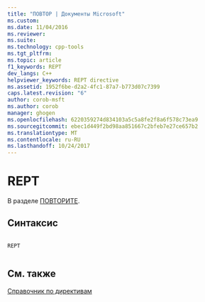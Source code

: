 ```yaml
---
title: "ПОВТОР | Документы Microsoft"
ms.custom: 
ms.date: 11/04/2016
ms.reviewer: 
ms.suite: 
ms.technology: cpp-tools
ms.tgt_pltfrm: 
ms.topic: article
f1_keywords: REPT
dev_langs: C++
helpviewer_keywords: REPT directive
ms.assetid: 1952f6be-d2a2-4fc1-87a7-b773d07c7399
caps.latest.revision: "6"
author: corob-msft
ms.author: corob
manager: ghogen
ms.openlocfilehash: 6220359274d834103a5c5a8fe2f8a6f578c73ea9
ms.sourcegitcommit: ebec1d449f2bd98aa851667c2bfeb7e27ce657b2
ms.translationtype: MT
ms.contentlocale: ru-RU
ms.lasthandoff: 10/24/2017
---
```

# <a name="rept"></a>REPT
В разделе [ПОВТОРИТЕ](../../assembler/masm/repeat.md).  
  
## <a name="syntax"></a>Синтаксис  
  
```  
  
REPT  
  
```  
  
## <a name="see-also"></a>См. также  
 [Справочник по директивам](../../assembler/masm/directives-reference.md)